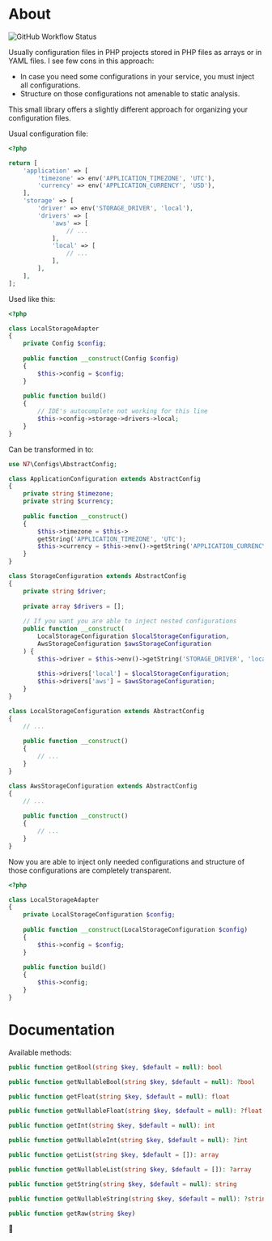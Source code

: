 # About

![GitHub Workflow Status](https://img.shields.io/github/workflow/status/nope7777/configs/common-workflow)

Usually configuration files in PHP projects stored in PHP files as arrays or in YAML files. 
I see few cons in this approach:
- In case you need some configurations in your service, you must inject all configurations.
- Structure on those configurations not amenable to static analysis.

This small library offers a slightly different approach for organizing your configuration files.

Usual configuration file:

```php
<?php

return [
    'application' => [
        'timezone' => env('APPLICATION_TIMEZONE', 'UTC'),
        'currency' => env('APPLICATION_CURRENCY', 'USD'),
    ],
    'storage' => [
        'driver' => env('STORAGE_DRIVER', 'local'),
        'drivers' => [
            'aws' => [
                // ...
            ],
            'local' => [
                // ...
            ],
        ],
    ],
];
```

Used like this:

```php
<?php

class LocalStorageAdapter
{
    private Config $config;
    
    public function __construct(Config $config)
    {
        $this->config = $config;
    }
    
    public function build()
    {
        // IDE's autocomplete not working for this line
        $this->config->storage->drivers->local;
    }
}
```

Can be transformed in to:

```php
use N7\Configs\AbstractConfig;

class ApplicationConfiguration extends AbstractConfig
{
    private string $timezone;
    private string $currency;
    
    public function __construct()
    {
        $this->timezone = $this->
        getString('APPLICATION_TIMEZONE', 'UTC');
        $this->currency = $this->env()->getString('APPLICATION_CURRENCY', 'USD');
    }
}

class StorageConfiguration extends AbstractConfig
{
    private string $driver;
    
    private array $drivers = [];
    
    // If you want you are able to inject nested configurations
    public function __construct(
        LocalStorageConfiguration $localStorageConfiguration,
        AwsStorageConfiguration $awsStorageConfiguration
    ) {
        $this->driver = $this->env()->getString('STORAGE_DRIVER', 'local');
        
        $this->drivers['local'] = $localStorageConfiguration;
        $this->drivers['aws'] = $awsStorageConfiguration;
    }
}

class LocalStorageConfiguration extends AbstractConfig
{
    // ...
    
    public function __construct()
    {
        // ...
    }
}

class AwsStorageConfiguration extends AbstractConfig
{
    // ...
    
    public function __construct()
    {
        // ...
    }
}
```

Now you are able to inject only needed configurations and structure of those configurations are completely transparent. 

```php
<?php

class LocalStorageAdapter
{
    private LocalStorageConfiguration $config;
    
    public function __construct(LocalStorageConfiguration $config)
    {
        $this->config = $config;
    }
    
    public function build()
    {
        $this->config;
    }
}
```

# Documentation

Available methods:

```php
public function getBool(string $key, $default = null): bool
```

```php
public function getNullableBool(string $key, $default = null): ?bool
```

```php
public function getFloat(string $key, $default = null): float
```

```php
public function getNullableFloat(string $key, $default = null): ?float
```

```php
public function getInt(string $key, $default = null): int
```

```php
public function getNullableInt(string $key, $default = null): ?int
```

```php
public function getList(string $key, $default = []): array
```

```php
public function getNullableList(string $key, $default = []): ?array
```

```php
public function getString(string $key, $default = null): string
```

```php
public function getNullableString(string $key, $default = null): ?string
```

```php
public function getRaw(string $key)
```

🥔
